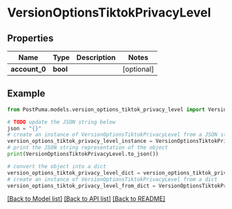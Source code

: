 # VersionOptionsTiktokPrivacyLevel


## Properties

Name | Type | Description | Notes
------------ | ------------- | ------------- | -------------
**account_0** | **bool** |  | [optional] 

## Example

```python
from PostPuma.models.version_options_tiktok_privacy_level import VersionOptionsTiktokPrivacyLevel

# TODO update the JSON string below
json = "{}"
# create an instance of VersionOptionsTiktokPrivacyLevel from a JSON string
version_options_tiktok_privacy_level_instance = VersionOptionsTiktokPrivacyLevel.from_json(json)
# print the JSON string representation of the object
print(VersionOptionsTiktokPrivacyLevel.to_json())

# convert the object into a dict
version_options_tiktok_privacy_level_dict = version_options_tiktok_privacy_level_instance.to_dict()
# create an instance of VersionOptionsTiktokPrivacyLevel from a dict
version_options_tiktok_privacy_level_from_dict = VersionOptionsTiktokPrivacyLevel.from_dict(version_options_tiktok_privacy_level_dict)
```
[[Back to Model list]](../README.md#documentation-for-models) [[Back to API list]](../README.md#documentation-for-api-endpoints) [[Back to README]](../README.md)


